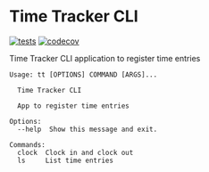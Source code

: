 # Time Tracker CLI
[![tests](https://github.com/israteneda/ttcli/actions/workflows/test.yml/badge.svg)](https://github.com/israteneda/ttcli/actions/workflows/test.yml)
[![codecov](https://codecov.io/gh/israteneda/ttcli/branch/main/graph/badge.svg?token=TLLH7LGLJ0)](https://codecov.io/gh/israteneda/ttcli)

Time Tracker CLI application to register time entries

```
Usage: tt [OPTIONS] COMMAND [ARGS]...

  Time Tracker CLI

  App to register time entries

Options:
  --help  Show this message and exit.

Commands:
  clock  Clock in and clock out
  ls     List time entries
```
